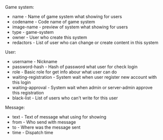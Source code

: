 Game system:
- name - Name of game system what showing for users
- codename - Code name of game system
- image-name - preview of system what showing for users
- type - game-system
- owner - User who create this system
- redactors - List of user who can change or create content in this system

User:
- username - Nickname
- password-hash - Hash of password what user for check login 
- role - Basic role for get info abour what user can do
- waiting-registration - System wait when user register new account with this login
- waiting-approval - System wait when admin or server-admin approve this registration
- black-list - List of users who can't write for this user

Message:
- text - Text of message what using for showing
- from - Who send with message
- to - Where was the message sent
- time - Dispatch time